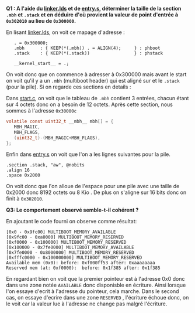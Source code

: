 **Q1 : A l'aide du [linker.lds](../utils/linker.lds) et de [entry.s](../kernel/core/entry.s), 
déterminer la taille de la section `.mbh`  et `.stack` et en déduire d'où
provient la valeur de point d'entrée à `0x302010` au lieu de `0x300000`.**

En lisant [linker.lds](../utils/linker.lds), on voit ce mapage d'adresse : 

```
   . = 0x300000;
   .mbh      : { KEEP(*(.mbh)) . = ALIGN(4);     } : phboot
   .stack    : { KEEP(*(.stack))                 } : phstack

   __kernel_start__ = .;
```

On voit donc que on commence à adresser à 0x300000 mais avant le start on voit qu'il y a un `.mbh` (multiboot header)  qui est aligné sur et le `.stack` (pour la pile). Si on regarde ces sections en details : 


Dans [start.c](../kernel/core/start.c), on voit que le tableau de `.mbh` contient 3 entrées, chacun étant sur 4 octets donc on a besoin de 12 octets. Après cette section, nous sommes à l'adresse `0x30000c`

```c
volatile const uint32_t __mbh__ mbh[] = {
   MBH_MAGIC,
   MBH_FLAGS,
   (uint32_t)-(MBH_MAGIC+MBH_FLAGS),
};
```

Enfin dans [entry.s](../kernel/core/entry.s) on voit que l'on a les lignes suivantes pour la pile.

```
.section .stack, "aw", @nobits
.align 16
.space 0x2000
```

On voit donc que l'on alloue de l'espace pour une pile avec une taille de 0x2000 donc 8192 octets ou 8 Kio . De plus on s'aligne sur 16 bits donc on finit à `0x302010`.


**Q3: Le comportement observé semble-t-il cohérent ?**

En ajoutant le code fourni on observe comme résultat:

```
[0x0 - 0x9fc00] MULTIBOOT_MEMORY_AVAILABLE
[0x9fc00 - 0xa0000] MULTIBOOT_MEMORY_RESERVED
[0xf0000 - 0x100000] MULTIBOOT_MEMORY_RESERVED
[0x100000 - 0x7fe0000] MULTIBOOT_MEMORY_AVAILABLE
[0x7fe0000 - 0x8000000] MULTIBOOT_MEMORY_RESERVED
[0xfffc0000 - 0x100000000] MULTIBOOT_MEMORY_RESERVED
Available mem (0x0): before: 0xf000ff53 after: 0xaaaaaaaa
Reserved mem (at: 0xf0000):  before: 0x1f385 after: 0x1f385
```

En regardant bien on voit que la premier pointeur est à l'adresse 0x0 donc dans une zone notée `AVAILABLE` donc disponisble en écriture. Ainsi lorsque l'on essaye d'ecrit à l'adresse du pointeur, cela marche.
Dans le second cas, on essaye d'ecrire dans une zone `RESERVED` , l'écriture échoue donc, on le voit car la valeur lue à l'adresse ne change pas malgré l'écriture.